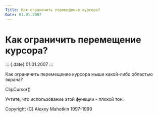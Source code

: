 ```yaml
---
Title: Как ограничить перемещение курсора?
Date: 01.01.2007
---
```


Как ограничить перемещение курсора?
===================================

::: {.date}
01.01.2007
:::

Как ограничить перемещение курсора мыши какой-либо областью экрана?

ClipCursor()

Учтите, что использование этой функции - плохой тон.

Copyright (C) Alexey Mahotkin 1997-1999
